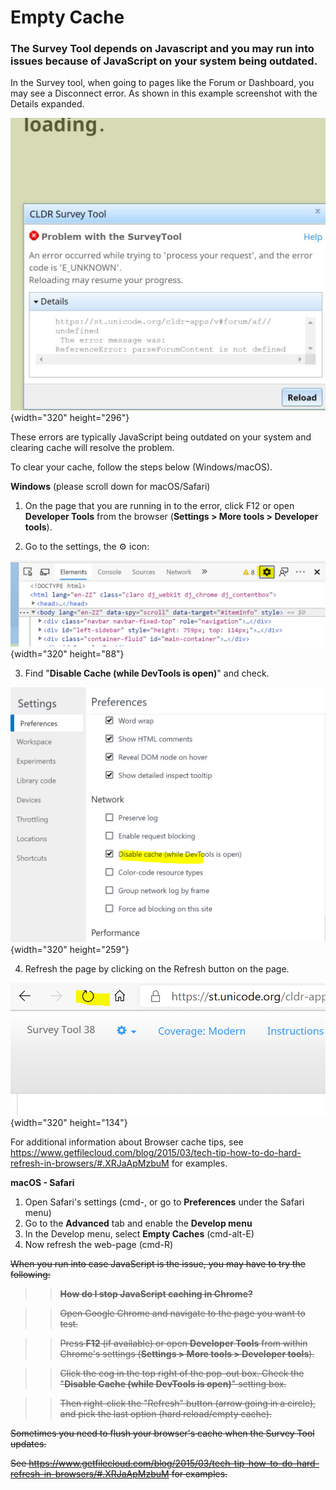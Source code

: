 # Empty Cache

### The Survey Tool depends on Javascript and you may run into issues because of JavaScript on your system being outdated.

In the Survey tool, when going to pages like the Forum or Dashboard, you may see
a Disconnect error. As shown in this example screenshot with the Details
expanded.

![image](Load-error.PNG){width="320" height="296"}

These errors are typically JavaScript being outdated on your system and clearing
cache will resolve the problem.

To clear your cache, follow the steps below (Windows/macOS).

**Windows** (please scroll down for macOS/Safari)

1. On the page that you are running in to the error, click F12 or open
**Developer Tools** from the browser (**Settings > More tools > Developer
tools**).

2. Go to the settings, the ⚙️ icon:

![image](developer-settings.PNG){width="320" height="88"}

3. Find "**Disable Cache (while DevTools is open)**" and check.

![image](disable-check.PNG){width="320" height="259"}

4. Refresh the page by clicking on the Refresh button on the page.

![image](refresh.PNG){width="320" height="134"}

For additional information about Browser cache tips, see
<https://www.getfilecloud.com/blog/2015/03/tech-tip-how-to-do-hard-refresh-in-browsers/#.XRJaApMzbuM>
for examples.

**macOS - Safari**

1.  Open Safari's settings (cmd-, or go to **Preferences** under the Safari
    menu)
2.  Go to the **Advanced** tab and enable the **Develop menu**
3.  In the Develop menu, select **Empty Caches** (cmd-alt-E)
4.  Now refresh the web-page (cmd-R)

~~When you run into case JavaScript is the issue, you may have to try the
following:~~

> > **~~How do I stop JavaScript caching in Chrome?~~**

> > ~~Open Google Chrome and navigate to the page you want to test.~~

> > ~~Press **F12** (if available) or open **Developer Tools** from within
> > Chrome's settings (**Settings > More tools > Developer tools**).~~

> > ~~Click the cog in the top right of the pop-out box. Check the "**Disable
> > Cache (while DevTools is open)**" setting box.~~

> > ~~Then right-click the "Refresh" button (arrow going in a circle), and pick
> > the last option (hard reload/empty cache).~~

~~Sometimes you need to flush your browser's cache when the Survey Tool
updates.~~

~~See
<https://www.getfilecloud.com/blog/2015/03/tech-tip-how-to-do-hard-refresh-in-browsers/#.XRJaApMzbuM>
for examples.~~
